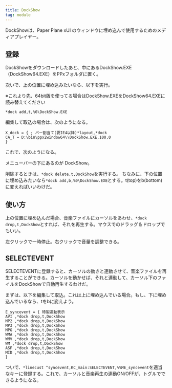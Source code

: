 ```yaml
---
title: DockShow
tag: module
---
```

DockShowは、Paper Plane xUI のウィンドウに埋め込んで使用するためのメディアプレイヤー。

## 登録

DockShowをダウンロードしたあと、中にあるDockShow.EXE（DockShow64.EXE）をPPxフォルダに置く。

次いで、上の位置に埋め込みたいなら、以下を実行。

※これより先、64bit版を使ってる場合はDockShow.EXEをDockShow64.EXEに読み替えてください

```text
*dock add,t,%0\DockShow.EXE
```

編集して取込の場合は、次のようになる。

```text
X_dock = { ; バー割当て(要IE4以降)*layout,*dock
CA_T = D:\bin\ppx2window64\\DockShow.EXE,100,0
}
```

これで、次のようになる。


メニューバーの下にあるのが DockShow。

削除するときは、`*dock delete,t,DockShow`を実行する。
ちなみに、下の位置に埋め込みたいなら`*dock add,b,%0\DockShow.EXE`とする。t(top)をb(bottom)に変えればいいわけだ。

## 使い方

上の位置に埋め込んだ場合、音楽ファイルにカーソルをあわせ、`*dock drop,t,DockShow`とすれば、それを再生する。マウスでのドラッグ＆ドロップでもいい。


 左クリックで一時停止。右クリックで音量を調整できる。


## SELECTEVENT

SELECTEVENTに登録すると、カーソルの動きと連動させて、音楽ファイルを再生することができる。カーソルを動かせば、それと連動して、カーソル下のファイルをDockShowで自動再生するわけだ。

まずは、以下を編集して取込。これは上に埋め込んでいる場合。もし、下に埋め込んでいるなら、tをbに変えよう。

```text
E_syncevent = { 特製連動表示
AVI ,*dock drop,t,DockShow
MP2 ,*dock drop,t,DockShow
MP3 ,*dock drop,t,DockShow
MPG ,*dock drop,t,DockShow
WMA ,*dock drop,t,DockShow
WMV ,*dock drop,t,DockShow
WM ,*dock drop,t,DockShow
ASF ,*dock drop,t,DockShow
MID ,*dock drop,t,DockShow
}
```

ついで、`*linecust ^syncevent,KC_main:SELECTEVENT,%%ME_syncevent`を適当なキーに登録する。これで、カーソルと音楽再生の連動ON/OFFが、トグルでできるようになる。

